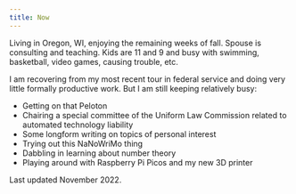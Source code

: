 ```yaml
---
title: Now
---
```


Living in Oregon, WI, enjoying the remaining weeks of fall. Spouse is consulting and teaching. Kids are 11 and 9 and busy with swimming, basketball, video games, causing trouble, etc.

I am recovering from my most recent tour in federal service and doing very little formally productive work. But I am still keeping relatively busy:

- Getting on that Peloton
- Chairing a special committee of the Uniform Law Commission related to automated technology liability
- Some longform writing on topics of personal interest
- Trying out this NaNoWriMo thing
- Dabbling in learning about number theory
- Playing around with Raspberry Pi Picos and my new 3D printer

Last updated November 2022.
